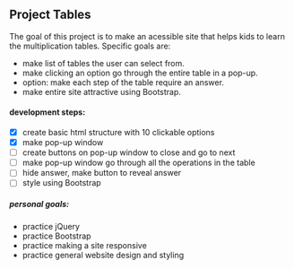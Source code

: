 ## Project Tables

The goal of this project is to make an acessible site that helps kids to learn the multiplication tables. Specific goals are:
* make list of tables the user can select from.
* make clicking an option go through the entire table in a pop-up.
* option: make each step of the table require an answer.
* make entire site attractive using Bootstrap.

#### development steps:
* [x] create basic html structure with 10 clickable options
* [x] make pop-up window
* [ ] create buttons on pop-up window to close and go to next
* [ ] make pop-up window go through all the operations in the table
* [ ] hide answer, make button to reveal answer
* [ ] style using Bootstrap

##### personal goals:
* practice jQuery
* practice Bootstrap
* practice making a site responsive
* practice general website design and styling 

